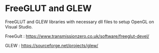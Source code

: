 # FreeGLUT and GLEW
 FreeGLUT and GLEW libraries with necessary dll files to setup OpenGL on Visual Studio.

 FreeGult : https://www.transmissionzero.co.uk/software/freeglut-devel/
 
 GLEW : https://sourceforge.net/projects/glew/
